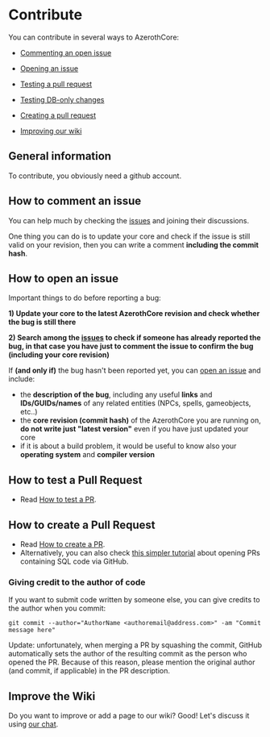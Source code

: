 # Contribute

You can contribute in several ways to AzerothCore:

- [Commenting an open issue](#how-to-comment-an-issue)

- [Opening an issue](#how-to-open-an-issue)

- [Testing a pull request](#how-to-test-a-pull-request)

- [Testing DB-only changes](How-to-test-DB-only-changes)

- [Creating a pull request](#how-to-create-a-pull-request)

- [Improving our wiki](#improve-the-wiki)

## General information

To contribute, you obviously need a github account.

## How to comment an issue

You can help much by checking the [issues](https://github.com/azerothcore/azerothcore-wotlk/issues) and joining their discussions.

One thing you can do is to update your core and check if the issue is still valid on your revision, then you can write a comment **including the commit hash**.

## How to open an issue

Important things to do before reporting a bug:

**1) Update your core to the latest AzerothCore revision and check whether the bug is still there**

**2) Search among the [issues](https://github.com/azerothcore/azerothcore-wotlk/issues) to check if someone has already reported the bug, in that case you have just to comment the issue to confirm the bug (including your core revision)**

If **(and only if)** the bug hasn't been reported yet, you can [open an issue](https://github.com/azerothcore/azerothcore-wotlk/issues/new) and include:

- the **description of the bug**, including any useful **links** and **IDs/GUIDs/names** of any related entities (NPCs, spells, gameobjects, etc..)
- the **core revision (commit hash)** of the AzerothCore you are running on, **do not write just "latest version"** even if you have just updated your core
- if it is about a build problem, it would be useful to know also your **operating system** and **compiler version**

## How to test a Pull Request

- Read [How to test a PR](How-to-test-a-PR).

## How to create a Pull Request

- Read [How to create a PR](How-to-create-a-PR).
- Alternatively, you can also check [this simpler tutorial](How-to-create-a-DB-PR) about opening PRs containing SQL code via GitHub.

### Giving credit to the author of code

If you want to submit code written by someone else, you can give credits to the author when you commit:

`git commit --author="AuthorName <authoremail@address.com>" -am "Commit message here"`

Update: unfortunately, when merging a PR by squashing the commit, GitHub automatically sets the author of the resulting commit as the person who opened the PR. Because of this reason, please mention the original author (and commit, if applicable) in the PR description.

## Improve the Wiki

Do you want to improve or add a page to our wiki? Good! Let's discuss it using [our chat](https://discord.gg/PaqQRkd).
